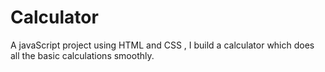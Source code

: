 # Calculator
A javaScript project using HTML and CSS , I build a calculator which does all the basic calculations smoothly.
